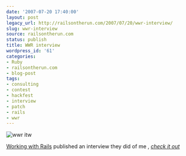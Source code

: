 ```yaml
---
date: '2007-07-20 17:40:00'
layout: post
legacy_url: http://railsontherun.com/2007/07/20/wwr-interview/
slug: wwr-interview
source: railsontherun.com
status: publish
title: WWR interview
wordpress_id: '61'
categories:
- Ruby
- railsontherun.com
- blog-post
tags:
- consulting
- contest
- hackfest
- interview
- patch
- rails
- wwr
---
```


![wwr itw](http://myskitch.com/matt_a/working_with_rails_wwr_weblog_-_hackfest_winner_interview__matt_aimonetti-20070720-103949.jpg)





[Working with Rails](http://workingwithrails.com) published an interview they did of me , [_check it out_](http://weblog.workingwithrails.com/2007/7/20/hackfest-winner-interview-matt-aimonetti)
